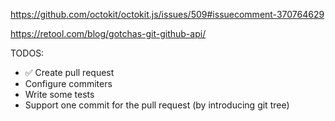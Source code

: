 https://github.com/octokit/octokit.js/issues/509#issuecomment-370764629

https://retool.com/blog/gotchas-git-github-api/

TODOS: 
* ✅ Create pull request
* Configure commiters
* Write some tests
* Support one commit for the pull request (by introducing git tree)